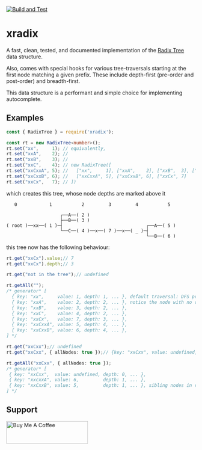 [![Build and Test](https://github.com/stumash/xradix/actions/workflows/ci.yml/badge.svg)](https://github.com/stumash/xradix/actions/workflows/ci.yml)

# xradix

A fast, clean, tested, and documented implementation of the [Radix Tree](https://en.wikipedia.org/wiki/Radix_tree) data structure.

Also, comes with special hooks for various tree-traversals starting at the first node matching a given prefix. These include depth-first (pre-order and post-order) and breadth-first.

This data structure is a performant and simple choice for implementing autocomplete.

## Examples

```typescript
const { RadixTree } = require('xradix');

const rt = new RadixTree<number>();
rt.set("xx",     1); // equivalently,
rt.set("xxA",    2); //
rt.set("xxB",    3); //
rt.set("xxC",    4); // new RadixTree([
rt.set("xxCxxA", 5); //   ["xx",     1], ["xxA",    2], ["xxB",  3], ["xxC",  4],
rt.set("xxCxxB", 6); //   ["xxCxxA", 5], ["xxCxxB", 6], ["xxCx", 7]
rt.set("xxCx",   7); // ])
```

which creates this tree, whose node depths are marked above it

<!-- some useful unicode characters:   ─ │ ┌ └ ┤ ├ -->

```
   0            1           2         3         4           5

                    ┌──A──( 2 )
                    ├──B──( 3 )
( root )──xx──( 1 )─┤                               ┌──A──( 5 )
                    └──C──( 4 )──x──( 7 )──x──( _ )─┤
                                                    └──B──( 6 )
```

this tree now has the following behaviour:

```typescript
rt.get("xxCx").value;// 7
rt.get("xxCx").depth;// 3

rt.get("not in the tree");// undefined

rt.getAll("");
/* generator* [
  { key: "xx",     value: 1, depth: 1, ... }, default traversal: DFS pre-order
  { key: "xxA",    value: 2, depth: 2, ... }, notice the node with no value is skipped
  { key: "xxB",    value: 3, depth: 2, ... },
  { key: "xxC",    value: 4, depth: 2, ... },
  { key: "xxCx",   value: 7, depth: 3, ... },
  { key: "xxCxxA", value: 5, depth: 4, ... },
  { key: "xxCxxB", value: 6, depth: 4, ... },
] */

rt.get("xxCxx");// undefined
rt.get("xxCxx", { allNodes: true });// {key: "xxCxx", value: undefined, depth: 4, ...}

rt.getAll("xxCxx", { allNodes: true });
/* generator* [
 { key: "xxCxx",  value: undefined, depth: 0, ... },
 { key: "xxcxxA", value: 6,         depth: 1, ... },
 { key: "xxCxxB", value: 5,         depth: 1, ... }, sibling nodes in random order
] */
```

## Support
<a href="https://www.buymeacoffee.com/afJNIsbfLk" target="_blank"><img src="https://cdn.buymeacoffee.com/buttons/v2/default-blue.png" alt="Buy Me A Coffee" style="height: 60px !important;width: 217px !important;" ></a>
